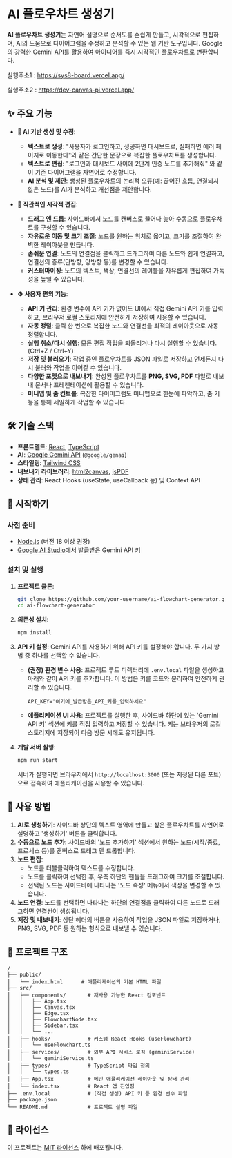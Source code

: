 
# AI 플로우차트 생성기

**AI 플로우차트 생성기**는 자연어 설명으로 순서도를 손쉽게 만들고, 시각적으로 편집하며, AI의 도움으로 다이어그램을 수정하고 분석할 수 있는 웹 기반 도구입니다. Google의 강력한 Gemini API를 활용하여 아이디어를 즉시 시각적인 플로우차트로 변환합니다.

실행주소1 : https://sys8-board.vercel.app/

실행주소2 : https://dev-canvas-pi.vercel.app/

## ✨ 주요 기능

*   **🤖 AI 기반 생성 및 수정**:
    *   **텍스트로 생성**: "사용자가 로그인하고, 성공하면 대시보드로, 실패하면 에러 페이지로 이동한다"와 같은 간단한 문장으로 복잡한 플로우차트를 생성합니다.
    *   **텍스트로 편집**: "로그인과 대시보드 사이에 2단계 인증 노드를 추가해줘" 와 같이 기존 다이어그램을 자연어로 수정합니다.
    *   **AI 분석 및 제안**: 생성된 플로우차트의 논리적 오류(예: 끊어진 흐름, 연결되지 않은 노드)를 AI가 분석하고 개선점을 제안합니다.

*   **🎨 직관적인 시각적 편집**:
    *   **드래그 앤 드롭**: 사이드바에서 노드를 캔버스로 끌어다 놓아 수동으로 플로우차트를 구성할 수 있습니다.
    *   **자유로운 이동 및 크기 조절**: 노드를 원하는 위치로 옮기고, 크기를 조절하여 완벽한 레이아웃을 만듭니다.
    *   **손쉬운 연결**: 노드의 연결점을 클릭하고 드래그하여 다른 노드와 쉽게 연결하고, 연결선의 종류(단방향, 양방향 등)를 변경할 수 있습니다.
    *   **커스터마이징**: 노드의 텍스트, 색상, 연결선의 레이블을 자유롭게 편집하여 가독성을 높일 수 있습니다.

*   **⚙️ 사용자 편의 기능**:
    *   **API 키 관리**: 환경 변수에 API 키가 없어도 UI에서 직접 Gemini API 키를 입력하고, 브라우저 로컬 스토리지에 안전하게 저장하여 사용할 수 있습니다.
    *   **자동 정렬**: 클릭 한 번으로 복잡한 노드와 연결선을 최적의 레이아웃으로 자동 정렬합니다.
    *   **실행 취소/다시 실행**: 모든 편집 작업을 되돌리거나 다시 실행할 수 있습니다. (Ctrl+Z / Ctrl+Y)
    *   **저장 및 불러오기**: 작업 중인 플로우차트를 JSON 파일로 저장하고 언제든지 다시 불러와 작업을 이어갈 수 있습니다.
    *   **다양한 포맷으로 내보내기**: 완성된 플로우차트를 **PNG, SVG, PDF** 파일로 내보내 문서나 프레젠테이션에 활용할 수 있습니다.
    *   **미니맵 및 줌 컨트롤**: 복잡한 다이어그램도 미니맵으로 한눈에 파악하고, 줌 기능을 통해 세밀하게 작업할 수 있습니다.

## 🛠️ 기술 스택

*   **프론트엔드**: [React](https://react.dev/), [TypeScript](https://www.typescriptlang.org/)
*   **AI**: [Google Gemini API](https://ai.google.dev/) (`@google/genai`)
*   **스타일링**: [Tailwind CSS](https://tailwindcss.com/)
*   **내보내기 라이브러리**: [html2canvas](https://html2canvas.hertzen.com/), [jsPDF](https://github.com/parallax/jsPDF)
*   **상태 관리**: React Hooks (useState, useCallback 등) 및 Context API

## 🚀 시작하기

### 사전 준비

*   [Node.js](https://nodejs.org/) (버전 18 이상 권장)
*   [Google AI Studio](https://aistudio.google.com/)에서 발급받은 Gemini API 키

### 설치 및 실행

1.  **프로젝트 클론**:
    ```bash
    git clone https://github.com/your-username/ai-flowchart-generator.git
    cd ai-flowchart-generator
    ```

2.  **의존성 설치**:
    ```bash
    npm install
    ```

3.  **API 키 설정**:
    Gemini API를 사용하기 위해 API 키를 설정해야 합니다. 두 가지 방법 중 하나를 선택할 수 있습니다.

    *   **(권장) 환경 변수 사용**:
        프로젝트 루트 디렉터리에 `.env.local` 파일을 생성하고 아래와 같이 API 키를 추가합니다. 이 방법은 키를 코드와 분리하여 안전하게 관리할 수 있습니다.
        ```
        API_KEY="여기에_발급받은_API_키를_입력하세요"
        ```

    *   **애플리케이션 UI 사용**:
        프로젝트를 실행한 후, 사이드바 하단에 있는 'Gemini API 키' 섹션에 키를 직접 입력하고 저장할 수 있습니다. 키는 브라우저의 로컬 스토리지에 저장되어 다음 방문 시에도 유지됩니다.

4.  **개발 서버 실행**:
    ```bash
    npm run start
    ```
    서버가 실행되면 브라우저에서 `http://localhost:3000` (또는 지정된 다른 포트)으로 접속하여 애플리케이션을 사용할 수 있습니다.

## 📖 사용 방법

1.  **AI로 생성하기**: 사이드바 상단의 텍스트 영역에 만들고 싶은 플로우차트를 자연어로 설명하고 '생성하기' 버튼을 클릭합니다.
2.  **수동으로 노드 추가**: 사이드바의 '노드 추가하기' 섹션에서 원하는 노드(시작/종료, 프로세스 등)를 캔버스로 드래그 앤 드롭합니다.
3.  **노드 편집**:
    *   노드를 더블클릭하여 텍스트를 수정합니다.
    *   노드를 클릭하여 선택한 후, 우측 하단의 핸들을 드래그하여 크기를 조절합니다.
    *   선택된 노드는 사이드바에 나타나는 '노드 속성' 메뉴에서 색상을 변경할 수 있습니다.
4.  **노드 연결**: 노드를 선택하면 나타나는 하단의 연결점을 클릭하여 다른 노드로 드래그하면 연결선이 생성됩니다.
5.  **저장 및 내보내기**: 상단 헤더의 버튼을 사용하여 작업을 JSON 파일로 저장하거나, PNG, SVG, PDF 등 원하는 형식으로 내보낼 수 있습니다.

## 📂 프로젝트 구조

```
/
├── public/
│   └── index.html      # 애플리케이션의 기본 HTML 파일
├── src/
│   ├── components/       # 재사용 가능한 React 컴포넌트
│   │   ├── App.tsx
│   │   ├── Canvas.tsx
│   │   ├── Edge.tsx
│   │   ├── FlowchartNode.tsx
│   │   ├── Sidebar.tsx
│   │   └── ...
│   ├── hooks/            # 커스텀 React Hooks (useFlowchart)
│   │   └── useFlowchart.ts
│   ├── services/         # 외부 API 서비스 로직 (geminiService)
│   │   └── geminiService.ts
│   ├── types/            # TypeScript 타입 정의
│   │   └── types.ts
│   ├── App.tsx           # 메인 애플리케이션 레이아웃 및 상태 관리
│   └── index.tsx         # React 앱 진입점
├── .env.local            # (직접 생성) API 키 등 환경 변수 파일
├── package.json
└── README.md             # 프로젝트 설명 파일
```

## 📄 라이선스

이 프로젝트는 [MIT 라이선스](LICENSE) 하에 배포됩니다.
